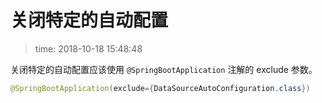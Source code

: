 # 关闭特定的自动配置
>time: 2018-10-18 15:48:48

关闭特定的自动配置应该使用 `@SpringBootApplication` 注解的 exclude 参数。
```java
@SpringBootApplication(exclude={DataSourceAutoConfiguration.class})
```